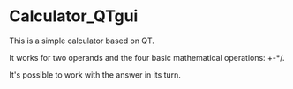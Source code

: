 # Calculator_QTgui

This is a simple calculator based on QT.

It works for two operands and the four basic mathematical operations: +-*/.

It's possible to work with the answer in its turn.
